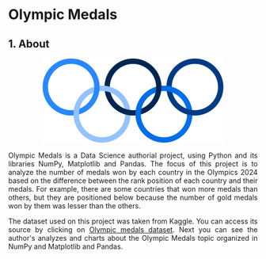 # Olympic Medals

## 1. About

<div align="center">
  <img src="assets/olympics.png" alt="Olympics logo"/>
</div>

<p align="justify">Olympic Medals is a Data Science authorial project, using Python and its libraries NumPy, Matplotlib and Pandas. The focus of this project is to analyze the number of medals won by each country in the Olympics 2024 based on the difference between the rank position of each country and their medals. For example, there are some countries that won more medals than others, but they are positioned below because the number of gold medals won by them was lesser than the others.</p>
  
<p align="justify">The dataset used on this project was taken from Kaggle. You can access its source by clicking on <a href="https://www.kaggle.com/datasets/berkayalan/paris-2024-olympics-medals/data" target="_blank" rel="noopener noreferrer">Olympic medals dataset</a>. Next you can see the author's analyzes and charts about the Olympic Medals topic organized in NumPy and Matplotlib and Pandas.</p>
